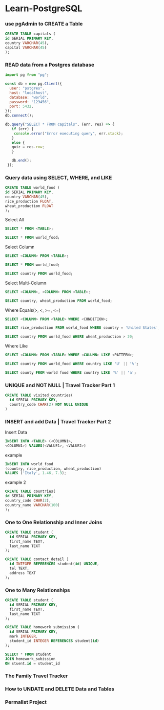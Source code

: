# Learn-PostgreSQL

### use pgAdmin to CREATE a Table
```sql
CREATE TABLE capitals (
id SERIAL PRIMARY KEY,
country VARCHAR(45),
capital VARCHAR(45)
);
```

### READ data from a Postgres database
```js
import pg from "pg";

const db = new pg.Client({
  user: "pstgres",
  host: "localhost",
  database: "world",
  password: "123456",
  port: 5432,
});
db.connect();

db.query("SELECT * FROM capitals", (err, res) => {
   if (err) {
    console.error("Error executing query", err.stack);
   }
   else {
   quiz = res.row;
   }

   db.end();
 });
```


### Query data using SELECT, WHERE, and LIKE
```sql
CREATE TABLE world_food (
id SERIAL PRIMARY KEY,
country VARCHAR(45),
rice_production FLOAT,
wheat_production FLOAT
);
```
Select All
```sql
SELECT * FROM <TABLE>;

SELECT * FROM world_food;
```
Select Column
```sql
SELECT <COLUMN> FROM <TABLE>;

SELECT * FROM world_food;

SELECT country FROM world_food;
```
Select Multi-Column
```sql
SELECT <COLUMN>, <COLUMN> FROM <TABLE>;

SELECT country, wheat_production FROM world_food;
```
Where Equals(>, <, >=, <=)
```sql
SELECT <COLUMN> FROM <TABLE> WHERE <CONDITION>;

SELECT rice_production FROM world_food WHERE country = 'United States';

SELECT country FROM world_food WHERE wheat_production > 20;
```
Where Like
```sql
SELECT <COLUMN> FROM <TABLE> WHERE <COLUMN> LIKE <PATTERN>;

SELECT country FROM world_food WHERE country LIKE 'U' || '%';

SELECT county FROM world food WHERE country LIKE '%' || 'a';
```
### UNIQUE and NOT NULL | Travel Tracker Part 1
```sql
CREATE TABLE visited_countries(
  id SERIAL PRIMARY KEY,
  country_code CHAR(2) NOT NULL UNIQUE
)
```
### INSERT and add Data | Travel Tracker Part 2
Insert Data
```sql
INSERT INTO <TABLE> (<COLUMN1>,
<COLUMN1>) VALUES(<VALUE1>, <VALUE2>)
```
example
```sql
INSERT INTO world_food
(country, rice_production, wheat_production)
VALUES ('Italy', 1.46, 7.3);
```
example 2
```sql
CREATE TABLE countries(
id SERIAL PRIMARY KEY,
country_code CHAR(2),
country_name VARCHAR(100)
);
```

### One to One Relationship and Inner Joins
```sql
CREATE TABLE student (
  id SERIAL PRIMARY KEY,
  first_name TEXT,
  last_name TEXT
);

CREATE TABLE contact_detail (
  id INTEGER REFERENCES student(id) UNIQUE,
  tel TEXT,
  address TEXT
);
```
### One to Many Relationships

```sql
CREATE TABLE student (
  id SERIAL PRIMARY KEY,
  first_name TEXT,
  last_name TEXT
);

CREATE TABLE homework_submission (
  id SERIAL PRIMARY KEY,
  mark INTEGER,
  student_id INTEGER REFERENCES student(id)
);

SELECT * FROM student
JOIN homework_subission
ON stuent.id = student_id
```

### The Family Travel Tracker

### How to UNDATE and DELETE Data and Tables

### Permalist Project
